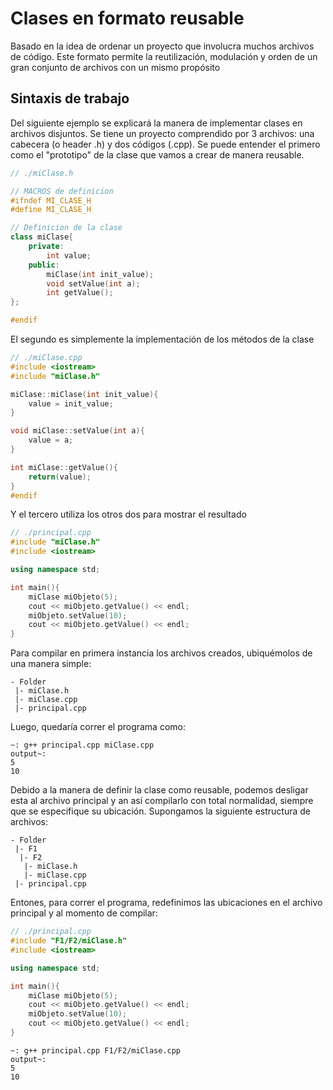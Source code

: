 # Clases en formato reusable
Basado en la idea de ordenar un proyecto que involucra muchos archivos de código. Este formato permite la reutilización, modulación y orden de un gran conjunto de archivos con un mismo propósito

## Sintaxis de trabajo
Del siguiente ejemplo se explicará la manera de implementar clases en archivos disjuntos. Se tiene un proyecto comprendido por 3 archivos: una cabecera (o header .h) y dos códigos (.cpp). Se puede entender el primero como el "prototipo" de la clase que vamos a crear de manera reusable.

``` cpp
// ./miClase.h

// MACROS de definicion
#ifndef MI_CLASE_H
#define MI_CLASE_H

// Definicion de la clase
class miClase{
	private:
		int value;
	public:
		miClase(int init_value);
		void setValue(int a);
		int getValue();
};

#endif
```
El segundo es simplemente la implementación de los métodos de la clase

``` cpp
// ./miClase.cpp
#include <iostream>
#include "miClase.h"

miClase::miClase(int init_value){
	value = init_value;
}

void miClase::setValue(int a){
	value = a;
}

int miClase::getValue(){
	return(value);
}
#endif
```

Y el tercero utiliza los otros dos para mostrar el resultado
``` cpp
// ./principal.cpp
#include "miClase.h"
#include <iostream>

using namespace std;

int main(){
	miClase miObjeto(5);
	cout << miObjeto.getValue() << endl;
	miObjeto.setValue(10);
	cout << miObjeto.getValue() << endl;
}
```

Para compilar en primera instancia los archivos creados, ubiquémolos de una manera simple:

```
- Folder
 |- miClase.h
 |- miClase.cpp
 |- principal.cpp
```
Luego, quedaría correr el programa como:

```
~: g++ principal.cpp miClase.cpp
output~:
5
10
```

Debido a la manera de definir la clase como reusable, podemos desligar esta al archivo principal y an así compilarlo con total normalidad, siempre que se especifique su ubicación. Supongamos la siguiente estructura de archivos:

```
- Folder
 |- F1
  |- F2
   |- miClase.h
   |- miClase.cpp
 |- principal.cpp
```


Entones, para correr el programa, redefinimos las ubicaciones en el archivo principal y al momento de compilar:
``` cpp
// ./principal.cpp
#include "F1/F2/miClase.h"
#include <iostream>

using namespace std;

int main(){
	miClase miObjeto(5);
	cout << miObjeto.getValue() << endl;
	miObjeto.setValue(10);
	cout << miObjeto.getValue() << endl;
}
```
```
~: g++ principal.cpp F1/F2/miClase.cpp
output~:
5
10
```
